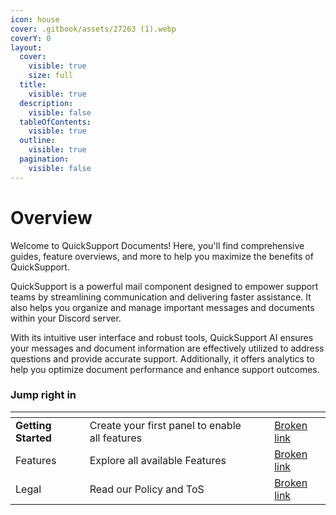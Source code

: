 ```yaml
---
icon: house
cover: .gitbook/assets/27263 (1).webp
coverY: 0
layout:
  cover:
    visible: true
    size: full
  title:
    visible: true
  description:
    visible: false
  tableOfContents:
    visible: true
  outline:
    visible: true
  pagination:
    visible: false
---
```


# Overview

Welcome to QuickSupport Documents! Here, you'll find comprehensive guides, feature overviews, and more to help you maximize the benefits of QuickSupport.

QuickSupport is a powerful mail component designed to empower support teams by streamlining communication and delivering faster assistance. It also helps you organize and manage important messages and documents within your Discord server.

With its intuitive user interface and robust tools, QuickSupport AI ensures your messages and document information are effectively utilized to address questions and provide accurate support. Additionally, it offers analytics to help you optimize document performance and enhance support outcomes.

### Jump right in

<table data-view="cards"><thead><tr><th></th><th></th><th data-hidden data-card-cover data-type="files"></th><th data-hidden></th><th data-hidden data-card-target data-type="content-ref"></th></tr></thead><tbody><tr><td><strong>Getting Started</strong></td><td>Create your first panel to enable all features</td><td></td><td></td><td><a href="broken-reference">Broken link</a></td></tr><tr><td>Features</td><td>Explore all available Features</td><td></td><td></td><td><a href="broken-reference">Broken link</a></td></tr><tr><td>Legal</td><td>Read our Policy and ToS</td><td></td><td></td><td><a href="broken-reference">Broken link</a></td></tr></tbody></table>

